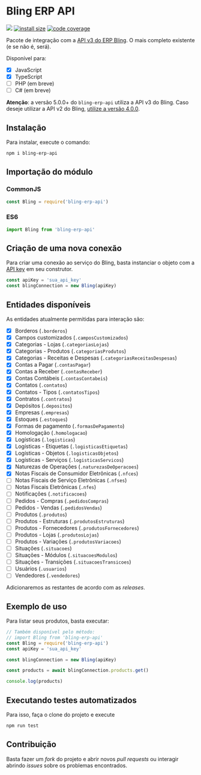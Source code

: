 # Bling ERP API

[![](https://img.shields.io/npm/v/bling-erp-api.svg)](https://www.npmjs.com/package/bling-erp-api)
[![install size](https://packagephobia.com/badge?p=bling-erp-api)](https://packagephobia.com/result?p=bling-erp-api)
[![code coverage](https://coveralls.io/repos/github/AlexandreBellas/bling-erp-api/badge.svg?branch=main)](https://coveralls.io/github/AlexandreBellas/bling-erp-api?branch=main)

Pacote de integração com a [API v3 do ERP Bling](https://developer.bling.com.br). O mais completo existente (e se não é, será).

Disponível para:

- [x] JavaScript
- [x] TypeScript
- [ ] PHP (em breve)
- [ ] C# (em breve)

**Atenção**: a versão 5.0.0+ do `bling-erp-api` utiliza a API v3 do Bling. Caso
deseje utilizar a API v2 do Bling,
[utilize a versão 4.0.0](https://github.com/AlexandreBellas/bling-erp-api/tree/v4.0.0).

## Instalação

Para instalar, execute o comando:

```bash
npm i bling-erp-api
```

## Importação do módulo

### CommonJS

```js
const Bling = require('bling-erp-api')
```

### ES6

```ts
import Bling from 'bling-erp-api'
```

## Criação de uma nova conexão

Para criar uma conexão ao serviço do Bling, basta instanciar o objeto com a [API key](https://developer.bling.com.br/autenticacao) em seu construtor.

```js
const apiKey = 'sua_api_key'
const blingConnection = new Bling(apiKey)
```

## Entidades disponíveis

As entidades atualmente permitidas para interação são:

- [x] Borderos (`.borderos`)
- [x] Campos customizados (`.camposCustomizados`)
- [x] Categorias - Lojas (`.categoriasLojas`)
- [x] Categorias - Produtos (`.categoriasProdutos`)
- [x] Categorias - Receitas e Despesas (`.categoriasReceitasDespesas`)
- [x] Contas a Pagar (`.contasPagar`)
- [x] Contas a Receber (`.contasReceber`)
- [x] Contas Contábeis (`.contasContabeis`)
- [x] Contatos (`.contatos`)
- [x] Contatos - Tipos (`.contatosTipos`)
- [x] Contratos (`.contratos`)
- [x] Depósitos (`.depositos`)
- [x] Empresas (`.empresas`)
- [x] Estoques (`.estoques`)
- [x] Formas de pagamento (`.formasDePagamento`)
- [x] Homologação (`.homologacao`)
- [x] Logísticas (`.logisticas`)
- [x] Logísticas - Etiquetas (`.logisticasEtiquetas`)
- [x] Logísticas - Objetos (`.logisticasObjetos`)
- [x] Logísticas - Serviços (`.logisticasServicos`)
- [x] Naturezas de Operações (`.naturezasDeOperacoes`)
- [x] Notas Fiscais de Consumidor Eletrônicas (`.nfces`)
- [ ] Notas Fiscais de Serviço Eletrônicas (`.nfses`)
- [ ] Notas Fiscais Eletrônicas (`.nfes`)
- [ ] Notificações (`.notificacoes`)
- [ ] Pedidos - Compras (`.pedidosCompras`)
- [ ] Pedidos - Vendas (`.pedidosVendas`)
- [ ] Produtos (`.produtos`)
- [ ] Produtos - Estruturas (`.produtosEstruturas`)
- [ ] Produtos - Fornecedores (`.produtosFornecedores`)
- [ ] Produtos - Lojas (`.produtosLojas`)
- [ ] Produtos - Variações (`.produtosVariacoes`)
- [ ] Situações (`.situacoes`)
- [ ] Situações - Módulos (`.situacoesModulos`)
- [ ] Situações - Transições (`.situacoesTransicoes`)
- [ ] Usuários (`.usuarios`)
- [ ] Vendedores (`.vendedores`)

Adicionaremos as restantes de acordo com as _releases_.

## Exemplo de uso

Para listar seus produtos, basta executar:

```js
// Também disponível pelo método:
// import Bling from 'bling-erp-api'
const Bling = require('bling-erp-api')
const apiKey = 'sua_api_key'

const blingConnection = new Bling(apiKey)

const products = await blingConnection.products.get()

console.log(products)
```

## Executando testes automatizados

Para isso, faça o clone do projeto e execute

```bash
npm run test
```

## Contribuição

Basta fazer um _fork_ do projeto e abrir novos _pull requests_ ou interagir
abrindo _issues_ sobre os problemas encontrados.

